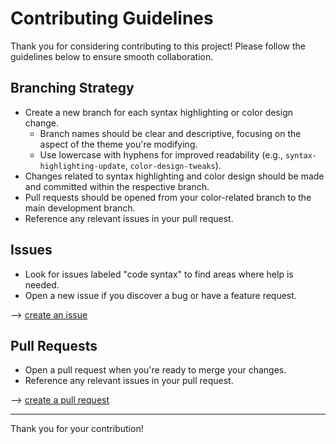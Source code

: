 # Contributing Guidelines
Thank you for considering contributing to this project! Please follow the guidelines below to ensure smooth collaboration.

## Branching Strategy
- Create a new branch for each syntax highlighting or color design change.
  - Branch names should be clear and descriptive, focusing on the aspect of the theme you're modifying.
  - Use lowercase with hyphens for improved readability (e.g., `syntax-highlighting-update`, `color-design-tweaks`).
- Changes related to syntax highlighting and color design should be made and committed within the respective branch.
- Pull requests should be opened from your color-related branch to the main development branch.
- Reference any relevant issues in your pull request.

## Issues
- Look for issues labeled "code syntax" to find areas where help is needed.
- Open a new issue if you discover a bug or have a feature request.

--> [create an issue](https://github.com/VSXR/VSXR-THEME/issues)

## Pull Requests
- Open a pull request when you're ready to merge your changes.
- Reference any relevant issues in your pull request.

--> [create a pull request](https://github.com/VSXR/VSXR-THEME/pulls)

-------

Thank you for your contribution!
